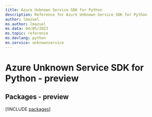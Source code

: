 ```yaml
---
title: Azure Unknown Service SDK for Python
description: Reference for Azure Unknown Service SDK for Python
author: lmazuel
ms.author: lmazuel
ms.data: 04/05/2023
ms.topic: reference
ms.devlang: python
ms.service: unknownservice
---
```

# Azure Unknown Service SDK for Python - preview
## Packages - preview
[!INCLUDE [packages](unknown-service-index.md)]